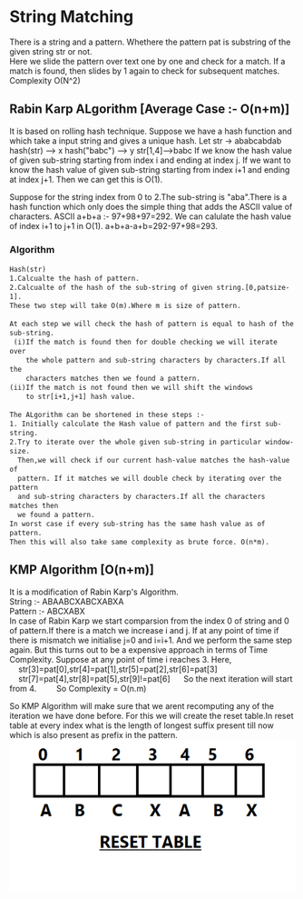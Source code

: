 # String Matching
There is a string and a pattern. Whethere the pattern pat is substring of the given string str or not. <br>
Here we slide the pattern over text one by one and check for a match. If a match is found, then slides by 1 again to check for subsequent matches.
Complexity O(N^2)
## Rabin Karp ALgorithm [Average Case :- O(n+m)]
It is based on rolling hash technique. Suppose we have a hash function and
which take a input string and gives a unique hash.
Let 
   str -> ababcabdab
   hash(str) --> x
   hash("babc") --> y
   str[1,4]-->babc
   If we know the hash value of given sub-string starting from index i and ending 
   at index j.
   If we want to know the hash value of given sub-string starting from index i+1 and ending 
   at index j+1. Then we can get this is O(1).
   
   Suppose for the string index from 0 to 2.The sub-string is "aba".There is a
   hash function which only does the simple thing that adds the ASCII value of
   characters. ASCII a+b+a :- 97+98+97=292.
                                          We can calulate the hash value of 
    index i+1 to j+1 in O(1). a+b+a-a+b=292-97+98=293.
    
   ### Algorithm
    
    Hash(str)
    1.Calcualte the hash of pattern.
    2.Calcualte of the hash of the sub-string of given string.[0,patsize-1].
    These two step will take O(m).Where m is size of pattern.
    
    At each step we will check the hash of pattern is equal to hash of the
    sub-string. 
     (i)If the match is found then for double checking we will iterate over
        the whole pattern and sub-string characters by characters.If all the 
        characters matches then we found a pattern.
    (ii)If the match is not found then we will shift the windows
        to str[i+1,j+1] hash value.
        
    The ALgorithm can be shortened in these steps :-
    1. Initially calculate the Hash value of pattern and the first sub-string.
    2.Try to iterate over the whole given sub-string in particular window-size.
      Then,we will check if our current hash-value matches the hash-value of 
      pattern. If it matches we will double check by iterating over the pattern
      and sub-string characters by characters.If all the characters matches then
      we found a pattern.
    In worst case if every sub-string has the same hash value as of pattern.
    Then this will also take same complexity as brute force. O(n*m).
    
  ## KMP Algorithm [O(n+m)]
   It is a modification of Rabin Karp's Algorithm.<br>
   String :- ABAABCXABCXABXA<br>
   Pattern :- ABCXABX<br>
    In case of Rabin Karp we start comparsion from the index 0 of string and 0 of pattern.If there is 
a match we increase i and j. If at any point of time if there is mismatch we initialise j=0 and 
i=i+1. And we perform the same step again. But this turns out to be a expensive approach in terms
of Time Complexity.
 Suppose at any point of time i reaches 3. Here, <br>
 &nbsp;&nbsp;&nbsp;&nbsp;str[3]=pat[0],str[4]=pat[1],str[5]=pat[2],str[6]=pat[3]
&nbsp;&nbsp;&nbsp;&nbsp;str[7]=pat[4],str[8]=pat[5],str[9]!=pat[6]
&nbsp;&nbsp;&nbsp;&nbsp; So the next iteration will start from 4. 
    &nbsp;&nbsp;&nbsp;&nbsp;&nbsp;&nbsp;&nbsp;&nbsp;So Complexity = O(n.m)
                    
So KMP Algorithm will make sure that we arent recomputing any of the iteration we have done before.
For this we will create the reset table.In reset table at every index what is the length of longest
suffix present till now which is also present as prefix in the pattern.<br>
![](KMP.png)</br>

    
